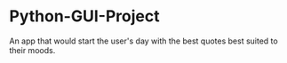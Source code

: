 # Python-GUI-Project
An app that would start the user's day with the best quotes best suited to their moods.
